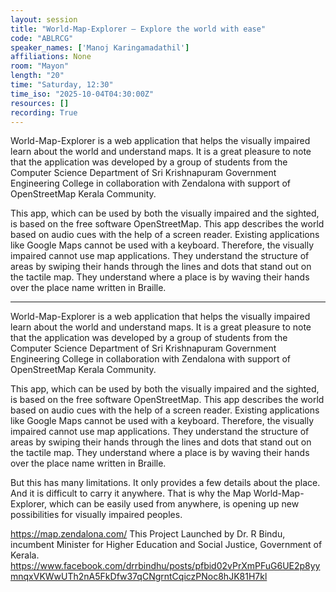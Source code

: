 ```yaml
---
layout: session
title: "World-Map-Explorer – Explore the world with ease"
code: "ABLRCG"
speaker_names: ['Manoj Karingamadathil']
affiliations: None
room: "Mayon"
length: "20"
time: "Saturday, 12:30"
time_iso: "2025-10-04T04:30:00Z"
resources: []
recording: True
---
```


World-Map-Explorer is a web application that helps the visually impaired learn about the world and understand maps. It is a great pleasure to note that the application was developed by a group of students from the Computer Science Department of Sri Krishnapuram Government Engineering College in collaboration with Zendalona with support of OpenStreetMap Kerala Community.

This app, which can be used by both the visually impaired and the sighted, is based on the free software OpenStreetMap. This app describes the world based on audio cues with the help of a screen reader. Existing applications like Google Maps cannot be used with a keyboard. Therefore, the visually impaired cannot use map applications. They understand the structure of areas by swiping their hands through the lines and dots that stand out on the tactile map. They understand where a place is by waving their hands over the place name written in Braille.

<hr>

World-Map-Explorer is a web application that helps the visually impaired learn about the world and understand maps. It is a great pleasure to note that the application was developed by a group of students from the Computer Science Department of Sri Krishnapuram Government Engineering College in collaboration with Zendalona with support of OpenStreetMap Kerala Community.

This app, which can be used by both the visually impaired and the sighted, is based on the free software OpenStreetMap. This app describes the world based on audio cues with the help of a screen reader. Existing applications like Google Maps cannot be used with a keyboard. Therefore, the visually impaired cannot use map applications. They understand the structure of areas by swiping their hands through the lines and dots that stand out on the tactile map. They understand where a place is by waving their hands over the place name written in Braille.

But this has many limitations. It only provides a few details about the place. And it is difficult to carry it anywhere. That is why the Map World-Map-Explorer, which can be easily used from anywhere, is opening up new possibilities for visually impaired peoples.

https://map.zendalona.com/
This Project Launched by Dr. R Bindu, incumbent Minister for Higher Education and Social Justice, Government of Kerala. https://www.facebook.com/drrbindhu/posts/pfbid02vPrXmPFuG6UE2p8yymnqxVKWwUTh2nA5FkDfw37qCNgrntCqiczPNoc8hJK81H7kl

